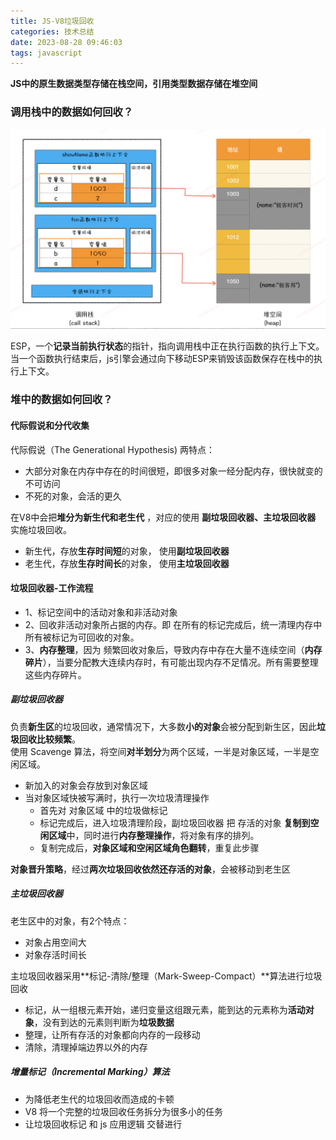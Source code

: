```yaml
---
title: JS-V8垃圾回收
categories: 技术总结
date: 2023-08-28 09:46:03
tags: javascript
---
```


**JS中的原生数据类型存储在栈空间，引用类型数据存储在堆空间**


### 调用栈中的数据如何回收？

![call stack-heap](/image/callstack-heap.png)

ESP，一个**记录当前执行状态**的指针，指向调用栈中正在执行函数的执行上下文。   
当一个函数执行结束后，js引擎会通过向下移动ESP来销毁该函数保存在栈中的执行上下文。

### 堆中的数据如何回收？

#### 代际假说和分代收集
代际假说（The Generational Hypothesis) 两特点：
- 大部分对象在内存中存在的时间很短，即很多对象一经分配内存，很快就变的不可访问
- 不死的对象，会活的更久
  

在V8中会把**堆分为新生代和老生代**  ，对应的使用 **副垃圾回收器、主垃圾回收器** 实施垃圾回收。

- 新生代，存放**生存时间短**的对象， 使用**副垃圾回收器**
- 老生代，存放**生存时间长**的对象， 使用**主垃圾回收器**


#### 垃圾回收器-工作流程
- 1、标记空间中的活动对象和非活动对象
- 2、回收非活动对象所占据的内存。即 在所有的标记完成后，统一清理内存中所有被标记为可回收的对象。
- 3、**内存整理**，因为 频繁回收对象后，导致内存中存在大量不连续空间（**内存碎片**），当要分配教大连续内存时，有可能出现内存不足情况。所有需要整理这些内存碎片。

##### 副垃圾回收器
负责**新生区**的垃圾回收，通常情况下，大多数**小的对象**会被分配到新生区，因此**垃圾回收比较频繁**。  
使用 Scavenge 算法，将空间**对半划分**为两个区域，一半是对象区域，一半是空闲区域。  
- 新加入的对象会存放到对象区域
- 当对象区域快被写满时，执行一次垃圾清理操作
  - 首先对 对象区域 中的垃圾做标记
  - 标记完成后，进入垃圾清理阶段，副垃圾回收器 把 存活的对象 **复制到空闲区域**中，同时进行**内存整理操作**，将对象有序的排列。
  - 复制完成后，**对象区域和空闲区域角色翻转**，重复此步骤

**对象晋升策略**，经过**两次垃圾回收依然还存活的对象**，会被移动到老生区

##### 主垃圾回收器
老生区中的对象，有2个特点：
- 对象占用空间大
- 对象存活时间长

主垃圾回收器采用**标记-清除/整理（Mark-Sweep-Compact）**算法进行垃圾回收
- 标记，从一组根元素开始，递归变量这组跟元素，能到达的元素称为**活动对象**，没有到达的元素则判断为**垃圾数据**
- 整理，让所有存活的对象都向内存的一段移动
- 清除，清理掉端边界以外的内存

##### 增量标记（Incremental Marking）算法
- 为降低老生代的垃圾回收而造成的卡顿
- V8 将一个完整的垃圾回收任务拆分为很多小的任务
- 让垃圾回收标记 和 js 应用逻辑 交替进行

